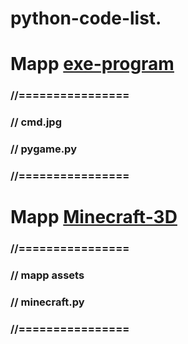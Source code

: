 # python-code-list. 

# Mapp [exe-program](exe-program)
### //================
### // cmd.jpg
### // pygame.py
### //================

# Mapp [Minecraft-3D](Minecraft-3D)
### //================
### // mapp assets
### // minecraft.py
### //================
